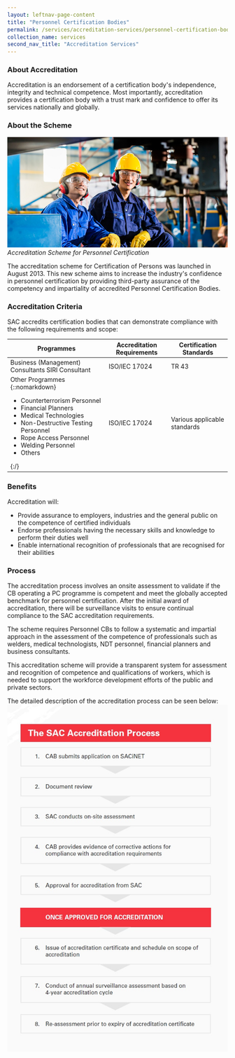 ```yaml
---
layout: leftnav-page-content
title: "Personnel Certification Bodies"
permalink: /services/accreditation-services/personnel-certification-bodies
collection_name: services
second_nav_title: "Accreditation Services"
---
```


### About Accreditation

Accreditation is an endorsement of a certification body's independence, integrity and technical competence. Most importantly, accreditation provides a certification body with a trust mark and confidence to offer its services nationally and globally.

### About the Scheme

![Personnel Certification](/images/services/personnel-certification-accreditation.jpg)
*Accreditation Scheme for Personnel Certification*

<!-- COMMENT: the italic sentence directly below the Markdown image will be displayed as an image caption -->

The accreditation scheme for Certification of Persons was launched in August 2013. This new scheme aims to increase the industry's confidence in personnel certification by providing third-party assurance of the competency and impartiality of accredited Personnel Certification Bodies.

### Accreditation Criteria

SAC accredits certification bodies that can demonstrate compliance with the following requirements and scope:

| Programmes | Accreditation Requirements | Certification Standards |
|------------|----------------------------|-------------------------|
| Business (Management) Consultants SIRI Consultant | ISO/IEC 17024 | TR 43 |
| Other Programmes {::nomarkdown}<ul><li>Counterterrorism Personnel</li><li>Financial Planners</li><li>Medical Technologies</li><li>Non-Destructive Testing Personnel</li><li>Rope Access Personnel</li><li>Welding Personnel</li><li>Others</li></ul>{:/} | ISO/IEC 17024 | Various applicable standards |

<!-- COMMENT: the '{::nomarkdown}{:/}' tags are used to process HTML code between the tags -->

### Benefits
Accreditation will:

* Provide assurance to employers, industries and the general public on the competence of certified individuals
* Endorse professionals having the necessary skills and knowledge to perform their duties well 
* Enable international recognition of professionals that are recognised for their abilities

### Process
The accreditation process involves an onsite assessment to validate if the CB operating a PC programme is competent and meet the globally accepted benchmark for personnel certification. After the initial award of accreditation, there will be surveillance
visits to ensure continual compliance to the SAC accreditation requirements.

The scheme requires Personnel CBs to follow a systematic and impartial approach in the assessment of the competence of professionals such as welders, medical technologists, NDT personnel, financial planners and business consultants.

This accreditation scheme will provide a transparent system for assessment and recognition of competence and qualifications
of workers, which is needed to support the workforce development efforts of the public and private sectors.

The detailed description of the accreditation process can be seen below:  
![Accreditation Process](/images/services/sac-accreditation-process-flowchart.jpg) 
